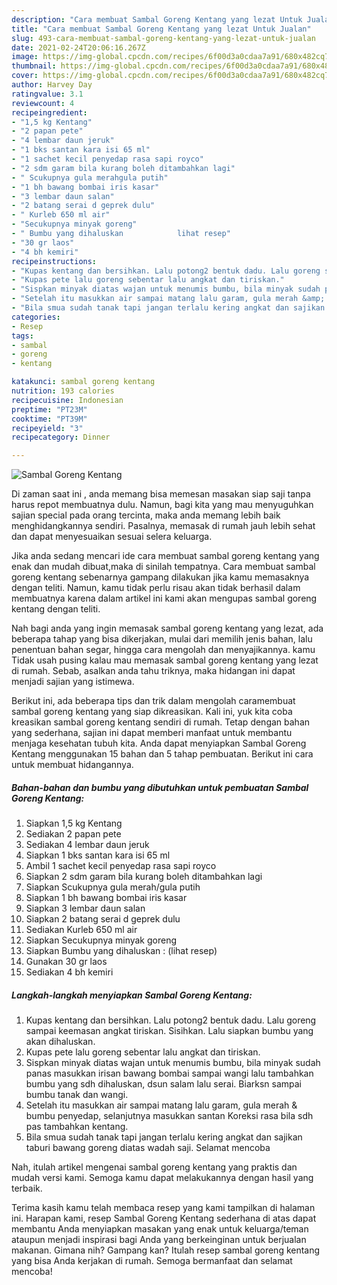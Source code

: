 ```yaml
---
description: "Cara membuat Sambal Goreng Kentang yang lezat Untuk Jualan"
title: "Cara membuat Sambal Goreng Kentang yang lezat Untuk Jualan"
slug: 493-cara-membuat-sambal-goreng-kentang-yang-lezat-untuk-jualan
date: 2021-02-24T20:06:16.267Z
image: https://img-global.cpcdn.com/recipes/6f00d3a0cdaa7a91/680x482cq70/sambal-goreng-kentang-foto-resep-utama.jpg
thumbnail: https://img-global.cpcdn.com/recipes/6f00d3a0cdaa7a91/680x482cq70/sambal-goreng-kentang-foto-resep-utama.jpg
cover: https://img-global.cpcdn.com/recipes/6f00d3a0cdaa7a91/680x482cq70/sambal-goreng-kentang-foto-resep-utama.jpg
author: Harvey Day
ratingvalue: 3.1
reviewcount: 4
recipeingredient:
- "1,5 kg Kentang"
- "2 papan pete"
- "4 lembar daun jeruk"
- "1 bks santan kara isi 65 ml"
- "1 sachet kecil penyedap rasa sapi royco"
- "2 sdm garam bila kurang boleh ditambahkan lagi"
- " Scukupnya gula merahgula putih"
- "1 bh bawang bombai iris kasar"
- "3 lembar daun salan"
- "2 batang serai d geprek dulu"
- " Kurleb 650 ml air"
- "Secukupnya minyak goreng"
- " Bumbu yang dihaluskan            lihat resep"
- "30 gr laos"
- "4 bh kemiri"
recipeinstructions:
- "Kupas kentang dan bersihkan. Lalu potong2 bentuk dadu. Lalu goreng sampai keemasan angkat tiriskan. Sisihkan. Lalu siapkan bumbu yang akan dihaluskan."
- "Kupas pete lalu goreng sebentar lalu angkat dan tiriskan."
- "Sispkan minyak diatas wajan untuk menumis bumbu, bila minyak sudah panas masukkan irisan bawang bombai sampai wangi lalu tambahkan bumbu yang sdh dihaluskan, dsun salam lalu serai. Biarksn sampai bumbu tanak dan wangi."
- "Setelah itu masukkan air sampai matang lalu garam, gula merah &amp; bumbu penyedap, selanjutnya masukkan santan Koreksi rasa bila sdh pas tambahkan kentang."
- "Bila smua sudah tanak tapi jangan terlalu kering angkat dan sajikan taburi bawang goreng diatas wadah saji. Selamat mencoba"
categories:
- Resep
tags:
- sambal
- goreng
- kentang

katakunci: sambal goreng kentang 
nutrition: 193 calories
recipecuisine: Indonesian
preptime: "PT23M"
cooktime: "PT39M"
recipeyield: "3"
recipecategory: Dinner

---
```



![Sambal Goreng Kentang](https://img-global.cpcdn.com/recipes/6f00d3a0cdaa7a91/680x482cq70/sambal-goreng-kentang-foto-resep-utama.jpg)

Di zaman  saat ini , anda memang bisa memesan masakan siap saji tanpa harus repot membuatnya dulu. Namun, bagi kita yang mau menyuguhkan sajian special pada orang tercinta, maka anda memang lebih baik menghidangkannya sendiri. Pasalnya, memasak di rumah jauh lebih sehat dan dapat menyesuaikan sesuai selera keluarga.

Jika anda sedang mencari ide cara membuat sambal goreng kentang yang enak dan mudah dibuat,maka di sinilah tempatnya. Cara membuat sambal goreng kentang  sebenarnya gampang dilakukan jika kamu memasaknya dengan teliti. Namun, kamu tidak perlu risau akan tidak berhasil dalam membuatnya 
karena dalam artikel ini kami akan mengupas sambal goreng kentang dengan teliti.  



Nah bagi anda yang ingin memasak sambal goreng kentang yang lezat, ada beberapa tahap yang bisa dikerjakan, mulai dari memilih jenis bahan, lalu penentuan bahan segar, hingga cara mengolah dan menyajikannya. kamu Tidak usah pusing kalau mau memasak sambal goreng kentang yang lezat di rumah. Sebab, asalkan anda  tahu triknya, maka hidangan ini dapat menjadi sajian yang istimewa.

Berikut ini, ada beberapa tips dan trik dalam mengolah caramembuat sambal goreng kentang yang siap dikreasikan. Kali ini, yuk kita coba kreasikan sambal goreng kentang sendiri di rumah. Tetap dengan bahan yang sederhana, sajian ini dapat memberi manfaat untuk membantu menjaga kesehatan tubuh kita. Anda dapat menyiapkan Sambal Goreng Kentang menggunakan 15 bahan dan 5 tahap pembuatan. Berikut ini cara untuk membuat hidangannya.

<!--inarticleads1-->

##### Bahan-bahan dan bumbu yang dibutuhkan untuk pembuatan Sambal Goreng Kentang:

1. Siapkan 1,5 kg Kentang
1. Sediakan 2 papan pete
1. Sediakan 4 lembar daun jeruk
1. Siapkan 1 bks santan kara isi 65 ml
1. Ambil 1 sachet kecil penyedap rasa sapi royco
1. Siapkan 2 sdm garam bila kurang boleh ditambahkan lagi
1. Siapkan  Scukupnya gula merah/gula putih
1. Siapkan 1 bh bawang bombai iris kasar
1. Siapkan 3 lembar daun salan
1. Siapkan 2 batang serai d geprek dulu
1. Sediakan  Kurleb 650 ml air
1. Siapkan Secukupnya minyak goreng
1. Siapkan  Bumbu yang dihaluskan :           (lihat resep)
1. Gunakan 30 gr laos
1. Sediakan 4 bh kemiri




<!--inarticleads2-->

##### Langkah-langkah menyiapkan Sambal Goreng Kentang:

1. Kupas kentang dan bersihkan. Lalu potong2 bentuk dadu. Lalu goreng sampai keemasan angkat tiriskan. Sisihkan. Lalu siapkan bumbu yang akan dihaluskan.
1. Kupas pete lalu goreng sebentar lalu angkat dan tiriskan.
1. Sispkan minyak diatas wajan untuk menumis bumbu, bila minyak sudah panas masukkan irisan bawang bombai sampai wangi lalu tambahkan bumbu yang sdh dihaluskan, dsun salam lalu serai. Biarksn sampai bumbu tanak dan wangi.
1. Setelah itu masukkan air sampai matang lalu garam, gula merah &amp; bumbu penyedap, selanjutnya masukkan santan Koreksi rasa bila sdh pas tambahkan kentang.
1. Bila smua sudah tanak tapi jangan terlalu kering angkat dan sajikan taburi bawang goreng diatas wadah saji. Selamat mencoba




Nah, itulah artikel mengenai  sambal goreng kentang  yang praktis dan mudah versi kami. Semoga kamu dapat melakukannya dengan hasil yang terbaik. 

Terima kasih kamu telah membaca resep yang kami tampilkan di halaman ini. Harapan kami, resep  Sambal Goreng Kentang sederhana di atas dapat membantu Anda menyiapkan masakan yang enak untuk keluarga/teman ataupun menjadi inspirasi bagi Anda yang berkeinginan untuk berjualan makanan. Gimana nih? Gampang kan? Itulah resep sambal goreng kentang yang bisa Anda kerjakan di rumah. Semoga bermanfaat dan selamat mencoba!

